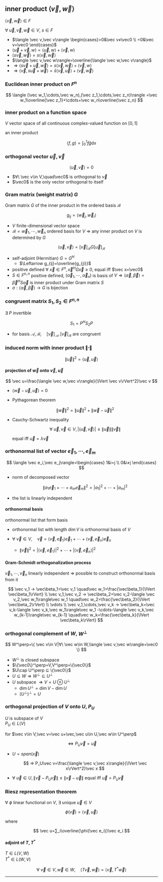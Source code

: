 <!-- markdownlint-disable MD041 -->

## inner product $\langle \vec v,\vec w\rangle$

$\langle \vec v,\vec w\rangle\in F$

$∀\ \vec u,\vec v,\vec w\in V,\ s\in F$

- $\langle \vec v,\vec v\rangle
    \begin{cases}>0&\vec v≠\vec0
        \\
        =0&\vec v=\vec0
    \end{cases}$
- $\langle \vec u+\vec v,w\rangle=\langle \vec u,w\rangle+\langle\vec v,w\rangle$
- $\langle s\vec v,\vec w\rangle=s \langle \vec v,\vec w\rangle$
- $\langle \vec v,\vec w\rangle=\overline{\langle \vec w,\vec v\rangle}$
- $⇒ \langle s\vec v+\vec u,\vec w\rangle
    =s \langle \vec v,\vec w\rangle+\langle\vec v,w\rangle$
- $⇒ \langle \vec v,s\vec u+\vec w\rangle
    =\bar s \langle \vec v,\vec u\rangle+\langle \vec v,\vec w\rangle$

### Euclidean inner product on $F^n$

$$
\langle (\vec w_1,\cdots,\vec w_n),(\vec z_1,\cdots,\vec z_n)\rangle
=\vec w_1\overline{\vec z_1}+\cdots+\vec w_n\overline{\vec z_n}
$$

### inner product on a function space

$V$ vector space of all continuous complex-valued function on $[0,1]$

an inner product

$$
\langle f,g\rangle=\int_0^1f\bar g\mathrm dx
$$

### orthogonal vector $\vec u,\vec v$

$$
\langle \vec u,\vec v\rangle=0
$$

- $∀\ \vec v\in V,\quad\vec0$ is orthogonal to $\vec v$
- $\vec0$ is the only vector orthogonal to itself

### Gram matrix (weight matrix) $G$

Gram matrix $G$ of the inner product in the ordered basis $\mathcal B$

$$
g_{ij}=\langle \vec w_j,\vec w_i\rangle
$$

- $V$ finite-dimensional vector space
- $\mathcal B=\vec w_1,\cdots,\vec w_n$ ordered basis for $V$
$⇒$ any inner product on $V$ is determined by $G$

$$
\langle \vec u,\vec v\rangle
=[\vec v]_{\mathcal B}G[\vec u]_{\mathcal B}
$$

- self-adjoint (Hermitian) $G=G^H$
    - $\Leftarrow g_{ij}=\overline{g_{ji}}$
- positive defined $∀\ \vec x\in F^n,\vec x^HG\vec x≥0$, equal iff $\vec x=\vec0$
- $S\in F^{n,n}$ positive defined,
    $(\vec\alpha_1,\cdots,\vec\alpha_n)$ is basis of
    $V ⇒ \langle \vec\alpha,\vec\beta\rangle=\vec\beta^HS\vec\alpha$ is inner product
    under Gram matrix $S$
- $\sigma:\langle\vec\alpha,\vec\beta\rangle\rightarrow G$ is bijection

### congruent matrix $S_1,S_2\in F^{n,n}$

$∃\ P$ invertible

$$
S_1=P^HS_2P
$$

- for basis
    $\mathcal A,\mathcal B,\quad[\vec v]_{\mathcal A},[\vec v]_{\mathcal B}$
    are congruent

### induced norm with inner product $\lVert \cdot\rVert$

$$
\lVert \vec u\rVert^2=\langle \vec u,\vec u\rangle
$$

#### projection of $\vec w$ onto $\vec v$, $\vec u$

$$
\vec u=\frac{\langle \vec w,\vec v\rangle}{\lVert \vec v\rVert^2}\vec v
$$

- $\langle \vec w-\vec u,\vec u\rangle=0$
- Pythagorean theorem

    $$
    \lVert \vec w\rVert^2
    =\lVert \vec u\rVert^2+\lVert \vec w-\vec u\rVert^2
    $$

- Cauchy-Schwartz inequality

    $$
    ∀\ \vec u,\vec v\in V,|\langle \vec u,\vec v\rangle|
    ≤ \lVert \vec u\rVert\lVert\vec v\rVert
    $$

    equal iff $\vec u=\lambda\vec v$

### orthonormal list of vector $\vec e_1,\cdots,\vec e_m$

$$
\langle \vec e_i,\vec e_j\rangle=\begin{cases}
    1&i=j
    \\
    0&i≠j
\end{cases}
$$

- norm of decomposed vector

    $$
    \lVert a_1\vec e_1+\cdots+a_m\vec e_m\rVert^2=|a_1|^2+\cdots+|a_m|^2
    $$

- the list is linearly independent

#### orthonormal basis

orthonormal list that form basis

- orthonormal list with length $\dim V$ is orthonormal basis of $V$

- $∀\ \vec v\in V,\quad\vec v
    =\langle \vec v,\vec e_1\rangle\vec e_1+\cdots
    +\langle \vec v,\vec e_n\rangle\vec e_n$
    - $\lVert \vec v\rVert^2
        =|\langle \vec v,\vec e_1\rangle|^2+\cdots
        +|\langle \vec v,\vec e_n\rangle|^2$

#### Gram-Schmidt orthogonalization process

$\vec v_1,\cdots,\vec v_n$ linearly independent
$⇒$ possible to construct orthonormal basis from it

$$
\vec v_1 → \vec\beta_1=\vec v_1
\quad\vec w_1=\frac{\vec\beta_1}{\lVert \vec\beta_1\rVert}
\\
\vec v_1,\vec v_2 → \vec\beta_2=\vec v_2-\langle \vec v_2,\vec w_1\rangle\vec w_1
\quad\vec w_2=\frac{\vec\beta_2}{\lVert \vec\beta_2\rVert}
\\
\vdots
\\
\vec v_1,\cdots,\vec v_k
→ \vec\beta_k=\vec v_k-\langle \vec v_k,\vec w_1\rangle\vec w_1
-\cdots-\langle \vec v_k,\vec w_{k-1}\rangle\vec w_{k-1}
\quad\vec w_k=\frac{\vec\beta_k}{\lVert \vec\beta_k\rVert}
$$

### orthogonal complement of $W$, $W^\perp$

$$
W^\perp=\{
    \vec v\in V|∀\ \vec w\in W,\langle \vec v,\vec w\rangle=\vec0
\}
$$

- $W^\perp$ is closed subspace
- $\{\vec0\}^\perp=V,V^\perp=\{\vec0\}$
- $U\cap U^\perp ⊆ \{\vec0\}$
- $U ⊆ W ⇒ W^\perp ⊆ U^\perp$
- $U$ subspace $⇒ V=U\oplus U^\perp$
    - $\dim U^\perp=\dim V-\dim U$
    - $(U^\perp)^\perp=U$

### orthogonal projection of $V$ onto $U$, $P_U$

$U$ is subspace of $V$\
$P_U\in L(V)$

for $\vec v\in V,\vec v=\vec u+\vec,\vec u\in U,\vec w\in U^\perp$

$$
⇔ P_U\vec v=\vec u
$$

- $U=span(\vec x)$

    $$
    ⇒ P_U\vec v=\frac{\langle \vec v,\vec x\rangle}{\lVert \vec x\rVert^2}\vec x
    $$

- $∀\ \vec u\in U,\lVert \vec v-P_U\vec v\rVert≤\lVert \vec v-\vec u\rVert$
    equal iff $\vec u=P_U\vec v$

### Riesz representation theorem

$∀\ \phi$ linear functional on $V$, $∃$ unique $\vec u\in V$

$$
\phi(\vec v)=\langle \vec v,\vec u\rangle
$$

where

$$
\vec u=∑_i\overline{\phi(\vec e_i)}\vec e_i
$$

#### adjoint of $T$, $T^*$

$T\in L(V,W)$\
$T^*\in L(W,V)$

$$
∀\ \vec v\in V,\vec w\in W,
\quad \langle T\vec v,\vec w\rangle=\langle \vec v,T^*\vec w\rangle
$$

---
